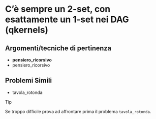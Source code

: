 # C’è sempre un 2-set, con esattamente un 1-set nei DAG (qkernels)



## Argomenti/tecniche di pertinenza

 - **pensiero_ricorsivo**
 - pensiero_ricorsivo
## Problemi Simili

 - tavola_rotonda

> [!TIP]
> Se troppo difficile prova ad affrontare prima il problema `tavola_rotonda`.

